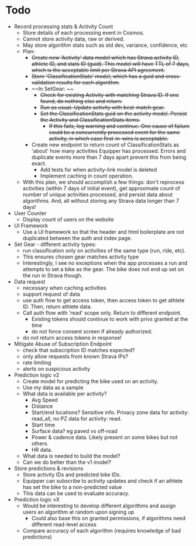# Todo
* Record processing stats & Activity Count
  * Store details of each processing event in Cosmos.
  * Cannot store activity data, raw or derived.
  * May store algorithm stats such as std dev, variance, confidence, etc
  * Plan: 
    * ~~Create new 'Activity' data model which has Strava activity ID, athlete ID, and stats ID (guid). This model will have TTL of 7 days, which is the acceptable limit per Strava API agreement.~~
    * ~~Store 'ClassificationStats' model, which has a guid and cross-validation results for each algorithm.~~
    * ~~In SetGear: ~~
      * ~~Check for existing Activity with matching Strava ID. If one found, do nothing else and return.~~
      * ~~Run as usual. Update activity with best-match gear.~~
      * ~~Set the ClassificationStats guid on the activity model. Persist the Activity and ClassificationStats items.~~
        * ~~If this fails, log warning and continue. One cause of failure could be a concurrently processed event for the same activity, in which case first-in-wins is acceptable.~~
    * Create new endpoint to return count of ClassificationStats as 'about' how many activities Equipper has processed. Errors and duplicate events more than 7 days apart prevent this from being 
    exact.
      * Add tests for when activity-link model is deleted
      * Implement caching in count operation.
  * With this plan, we should accomplish a few things: don't reprocess activities (within 7 days of initial event), get approximate count of number of unique activities processed, and persist data about algorithms. And, all without storing any Strava data longer than 7 days!
* User Counter
  * Display count of users on the website
* UI Framework
  * Use a UI framework so that the header and html boilerplate are not duplicated between the auth and index page.
* Set Gear - different activity types:
  * run classification only on activities of the same type (run, ride, etc). 
  * This ensures chosen gear matches activity type
  * Interestingly, I see no exceptions when the app processes a run and attempts to set a bike as the gear. The bike does not end up set on the run in Strava though.
* Data request
  * necessary when caching activities
  * support request of data
  * use auth flow to get access token, then access token to get athlete ID. Then, return athlete data.
  * Call auth flow with 'read' scope only. Return to different endpoint.
    * Existing tokens should continue to work with privs granted at the time
    * do not force consent screen if already authorized.
  * do not return access tokens in response!
* Mitigate Abuse of Subscription Endpoint
  * check that subscription ID matches expected? 
  * only allow requests from known Strava IPs?
  * rate limiting
  * alerts on suspicious activity
* Prediction logic v2
  * Create model for predicting the bike used on an activity.
  * Use my data as a sample
  * What data is available per activity? 
    * Avg Speed
    * Distance
    * Start/end locations? Sensitive info. Privacy zone data for activity: read_all, no PZ data for activity: read.
    * Start time
    * Surface data? eg paved vs off-road
    * Power & cadence data. Likely present on some bikes but not others.
    * HR data.
  * What data is needed to build the model?
  * Can we do better than the v1 model?
* Store predictions & revisions
  * Store activity IDs and predicted bike IDs. 
  * Equipper can subscribe to activity updates and check if an athlete has set the bike to a non-predicted value
  * This data can be used to evaluate accuracy.
* Prediction logic vX
  * Would be interesting to develop different algorithms and assign users an algorithm at random upon signing up
    * Could also base this on granted permissions, if algorithms need different read-level access
  * Compare accuracy of each algorithm (requires knowledge of bad predictions)